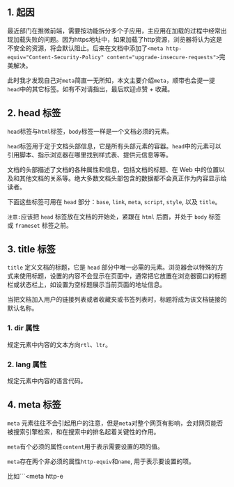 ## 1. 起因

最近部门在推微前端，需要按功能拆分多个子应用，主应用在加载的过程中经常出现加载失败的问题。因为https地址中，如果加载了http资源，浏览器将认为这是不安全的资源，将会默认阻止。后来在文档中添加了```<meta http-equiv="Content-Security-Policy" content="upgrade-insecure-requests">```完美解决。

此时我才发现自己对```meta```简直一无所知，本文主要介绍```meta```，顺带也会提一提```head```中的其它标签。如有不对请指出，最后欢迎点赞 + 收藏。

## 2. head 标签

```head```标签与```html```标签，```body```标签一样是一个文档必须的元素。

```head```标签用于定于文档头部信息，它是所有头部元素的容器。```head```中的元素可以引用脚本、指示浏览器在哪里找到样式表、提供元信息等等。

文档的头部描述了文档的各种属性和信息，包括文档的标题、在 Web 中的位置以及和其他文档的关系等。绝大多数文档头部包含的数据都不会真正作为内容显示给读者。

下面这些标签可用在 ```head``` 部分：```base```, ```link```, ```meta```, ```script```, ```style```, 以及 ```title```。

```注意:```应该把 ```head``` 标签放在文档的开始处，紧跟在 ```html``` 后面，并处于 ```body``` 标签或 ```frameset``` 标签之前。

## 3. title 标签

```title``` 定义文档的标题，它是 ```head``` 部分中唯一必需的元素。浏览器会以特殊的方式来使用标题，设置的内容不会显示在页面中，通常把它放置在浏览器窗口的标题栏或状态栏上，如设置为空标题展示当前页面的地址信息。

当把文档加入用户的链接列表或者收藏夹或书签列表时，标题将成为该文档链接的默认名称。

### 1. dir 属性

规定元素中内容的文本方向```rtl```、```ltr```。

### 2. lang 属性

规定元素中内容的语言代码。

## 4. meta 标签

```meta``` 元素往往不会引起用户的注意，但是```meta```对整个网页有影响，会对网页能否被搜索引擎检索，和在搜索中的排名起着关键性的作用。

```meta```有个必须的属性```content```用于表示需要设置的项的值。

```meta```存在两个非必须的属性```http-equiv```和```name```, 用于表示要设置的项。

比如```<meta http-e
